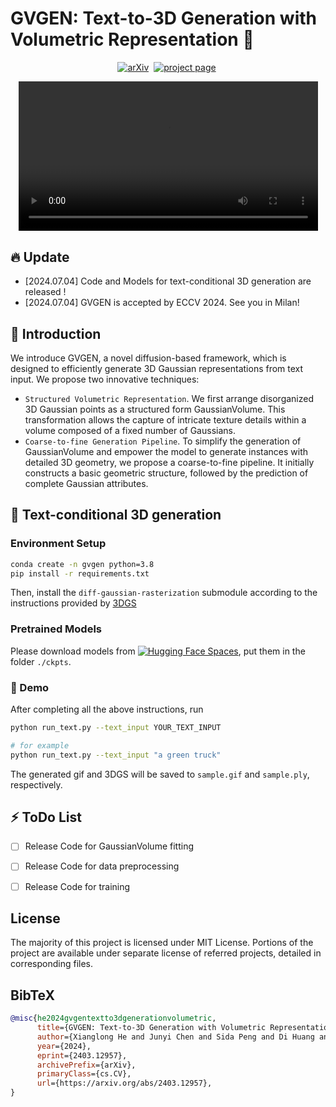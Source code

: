 # GVGEN: Text-to-3D Generation with Volumetric Representation 🧊


<div align="center">

[![arXiv](https://img.shields.io/badge/arXiv%20paper-2403.12957-b31b1b.svg)](https://arxiv.org/abs/2403.12957)&nbsp;
[![project page](https://img.shields.io/badge/Project_page-More_visualizations-green)](https://sotamak1r.github.io/gvgen/)&nbsp;

</div>


<p align="center">
<video src="assets/gvgen_teaser.mp4" width=95%>
<p>


## 🔥 Update
- [2024.07.04] Code and Models for text-conditional 3D generation are released !
- [2024.07.04] GVGEN is accepted by ECCV 2024. See you in Milan!

## 🌿 Introduction

We introduce GVGEN, a novel diffusion-based framework, which is designed to efficiently generate 3D Gaussian representations from text input. We propose two innovative techniques: 
- ``Structured Volumetric Representation``. We first arrange disorganized 3D Gaussian points as a structured form GaussianVolume. This transformation allows the capture of intricate texture details within a volume composed of a fixed number of Gaussians. 
- ``Coarse-to-fine Generation Pipeline``. To simplify the generation of GaussianVolume and empower the model to generate instances with detailed 3D geometry, we propose a coarse-to-fine pipeline. It initially constructs a basic geometric structure, followed by the prediction of complete Gaussian attributes. 


## 🦄 Text-conditional 3D generation

### Environment Setup

```bash
conda create -n gvgen python=3.8
pip install -r requirements.txt
```

Then, install the `diff-gaussian-rasterization` submodule according to the instructions provided by [3DGS](https://github.com/graphdeco-inria/gaussian-splatting)


### Pretrained Models
Please download models from [![Hugging Face Spaces](https://img.shields.io/badge/%F0%9F%A4%97%20Hugging%20Face-Models-blue)](https://huggingface.co/spaces/FoundationVision/LlamaGen), put them in the folder `./ckpts`.



### 🚀 Demo

After completing all the above instructions, run 

```bash
python run_text.py --text_input YOUR_TEXT_INPUT

# for example
python run_text.py --text_input "a green truck"
```

The generated gif and 3DGS will be saved to `sample.gif` and `sample.ply`, respectively.


## ⚡️ ToDo List

- [ ] Release Code for GaussianVolume fitting

- [ ] Release Code for data preprocessing

- [ ] Release Code for training


## License
The majority of this project is licensed under MIT License. Portions of the project are available under separate license of referred projects, detailed in corresponding files.


## BibTeX
```bibtex
@misc{he2024gvgentextto3dgenerationvolumetric,
      title={GVGEN: Text-to-3D Generation with Volumetric Representation}, 
      author={Xianglong He and Junyi Chen and Sida Peng and Di Huang and Yangguang Li and Xiaoshui Huang and Chun Yuan and Wanli Ouyang and Tong He},
      year={2024},
      eprint={2403.12957},
      archivePrefix={arXiv},
      primaryClass={cs.CV},
      url={https://arxiv.org/abs/2403.12957}, 
}
```